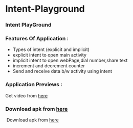 # Intent-Playground
### Intent PlayGround

### Features Of Application :
- Types of intent (explicit and implicit)
​
- explicit intent to open main activity
​
- implicit intent to open webPage,dial number,share text
​
-   increment  and decrement counter 
​
- Send and receive data b/w activity using intent
​
### Application Previews :
 Get video from [here](https://drive.google.com/file/d/1Gl3v7UFwAo6brJKxA6ctB04ZQQbPW-ky/view?usp=sharing)

### Download apk from [here](https://github.com/priyal-gopawat/Intent-Playground/releases/download/1.0/app-debug.apk)
​
Download apk from [here](https://github.com/priyal-gopawat/Intent-Playground/releases/download/1.0/app-debug.apk)

